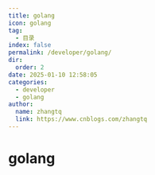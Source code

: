```yaml
---
title: golang
icon: golang
tag: 
  - 目录
index: false
permalink: /developer/golang/
dir: 
  order: 2
date: 2025-01-10 12:58:05
categories: 
  - developer
  - golang
author: 
  name: zhangtq
  link: https://www.cnblogs.com/zhangtq
---
```


# golang


<Catalog base='/developer/golang/' />